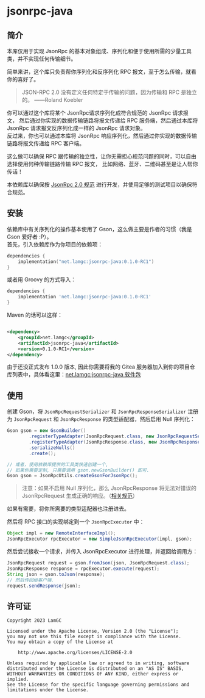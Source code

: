 # jsonrpc-java

## 简介

本库仅用于实现 JsonRpc 的基本对象组成、序列化和便于使用所需的少量工具类，并不实现任何传输细节。

简单来讲，这个库只负责帮你序列化和反序列化 RPC 报文，至于怎么传输，就看你的喜好了。

> JSON-RPC 2.0 没有定义任何特定于传输的问题，因为传输和 RPC 是独立的。 ——Roland Koebler

你可以通过这个库将某个 JsonRpc请求序列化成符合规范的 JsonRpc 请求报文，
然后通过你实现的数据传输链路将报文传递给 RPC 服务端，然后通过本库将 JsonRpc 请求报文反序列化成一样的 JsonRpc 请求对象。  
反过来，你也可以通过本库将 JsonRpc 响应序列化，然后通过你实现的数据传输链路将报文传递给 RPC 客户端。

这么做可以确保 RPC 跟传输的独立性，让你无需担心规范问题的同时，可以自由选择使用何种传输链路传输 RPC 报文，
比如网络、蓝牙、二维码甚至是让人帮你传话！

本依赖库以确保按 [JsonRpc 2.0 规范](https://www.jsonrpc.org/specification) 进行开发，并使用足够的测试项目以确保符合规范。

## 安装

依赖库中有关序列化的操作基本使用了 Gson，这么做主要是作者的习惯（我是 Gson 爱好者 :P）。  
首先，引入依赖库作为你项目的依赖项：

```kotlin
dependencies {
    implementation("net.lamgc:jsonrpc-java:0.1.0-RC1")
}
```

或者用 Groovy 的方式导入：

```groovy
dependencies {
    implementation 'net.lamgc:jsonrpc-java:0.1.0-RC1'
}
```

Maven 的话可以这样：

```xml

<dependency>
    <groupId>net.lamgc</groupId>
    <artifactId>jsonrpc-java</artifactId>
    <version>0.1.0-RC1</version>
</dependency>
```

由于还没正式发布 1.0.0 版本, 因此你需要将我的 Gitea
服务器加入到你的项目仓库列表中，具体看这里：[net.lamgc:jsonrpc-java 软件包](https://git.lamgc.me/LamGC/-/packages/maven/net.lamgc-jsonrpc-java/0.1.0-rc1)

## 使用

创建 Gson，将 `JsonRpcRequestSerializer` 和 `JsonRpcResponseSerializer`
注册为 `JsonRpcRequest` 和 `JsonRpcResponse` 的类型适配器，然后启用 Null 序列化：

```java
Gson gson = new GsonBuilder()
        .registerTypeAdapter(JsonRpcRequest.class, new JsonRpcRequestSerializer())
        .registerTypeAdapter(JsonRpcResponse.class, new JsonRpcResponseSerializer())
        .serializeNulls()
        .create();

// 或者，使用依赖库提供的工具类快速创建一个, 
// 如果你需要定制, 只需要调用 gson.newGsonBuilder() 即可.
Gson gson = JsonRpcUtils.createGsonForJsonRpc();
```

> 注意：如果不启用 Null 序列化，那么 JsonRpcResponse 将无法对错误的 JsonRpcRequest
> 生成正确的响应。（[相关规范](https://www.jsonrpc.org/specification#:~:text=If%20there%20was%20an%20error%20in%20detecting%20the%20id%20in%20the%20Request%20object%20(e.g.%20Parse%20error/Invalid%20Request)%2C%20it%20MUST%20be%20Null.)）

如果有需要，将你所需要的类型适配器也注册进去。

然后将 RPC 接口的实现绑定到一个 `JsonRpcExecutor` 中：

```java
Object impl = new RemoteInterfaceImpl();
JsonRpcExecutor rpcExecutor = new SimpleJsonRpcExecutor(impl, gson);
```

然后尝试接收一个请求，并传入 JsonRpcExecutor 进行处理，并返回给调用方：

```java
JsonRpcRequest request = gson.fromJson(json, JsonRpcRequest.class);
JsonRpcResponse response = rpcExecutor.execute(request);
String json = gson.toJson(response);
// 然后传回给客户端.
request.sendResponse(json);
```

## 许可证

```text
Copyright 2023 LamGC

Licensed under the Apache License, Version 2.0 (the "License");
you may not use this file except in compliance with the License.
You may obtain a copy of the License at

    http://www.apache.org/licenses/LICENSE-2.0

Unless required by applicable law or agreed to in writing, software
distributed under the License is distributed on an "AS IS" BASIS,
WITHOUT WARRANTIES OR CONDITIONS OF ANY KIND, either express or implied.
See the License for the specific language governing permissions and
limitations under the License.
```

